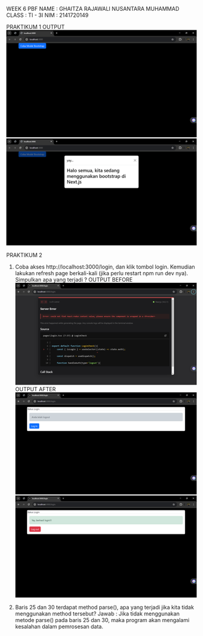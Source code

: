 WEEK 6 PBF
NAME        : GHAITZA RAJAWALI NUSANTARA MUHAMMAD
CLASS       : TI - 3I
NIM         : 2141720149

PRAKTIKUM 1
OUTPUT
![Praktikum_1](assets/image/Praktikum_1.1.png)
![Praktikum_1](assets/image/Praktikum_1.2.png)

PRAKTIKUM 2
1. Coba akses http://localhost:3000/login, dan klik tombol login. Kemudian lakukan refresh page berkali-kali (jika perlu restart npm run dev nya). Simpulkan apa yang terjadi ?
OUTPUT BEFORE
![Praktikum_2](assets/image/Praktikum_2.1.png)
OUTPUT AFTER
![Praktikum_2](assets/image/Praktikum_2.2.png)
![Praktikum_2](assets/image/Praktikum_2.3.png)

2. Baris 25 dan 30 terdapat method parse(), apa yang terjadi jika kita tidak menggunakan method tersebut?
Jawab : Jika tidak menggunakan metode parse() pada baris 25 dan 30, maka program akan mengalami kesalahan dalam pemrosesan data.

